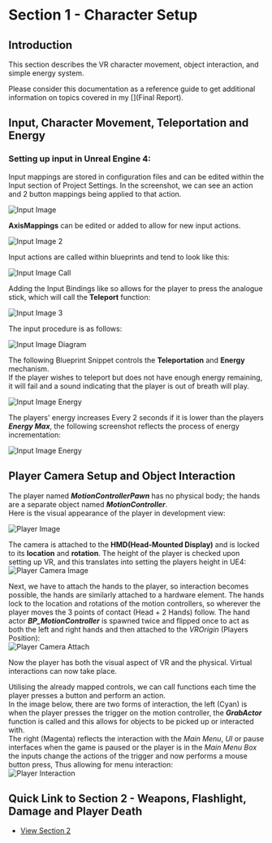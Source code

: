 # **Section 1 - Character Setup**
## **Introduction**
This section describes the VR character movement, object interaction, and simple energy system.  

Please consider this documentation as a reference guide to get additional information on topics covered in my [](Final Report).  
  
## **Input, Character Movement, Teleportation and Energy**
### **Setting up input in Unreal Engine 4:**  

Input mappings are stored in configuration files and can be edited within the Input section of Project Settings. 
In the screenshot, we can see an action and 2 button mappings being applied to that action.  
  
![Input Image](/screenshots/Git-S1-Input.png)  
  
  
**AxisMappings** can be edited or added to allow for new input actions.  
  
![Input Image 2](/screenshots/Git-S1-Input2.png)  
  
  
Input actions are called within blueprints and tend to look like this:  
  
![Input Image Call](/screenshots/Git-S1-InputCall.png)  
  
  
  
Adding the Input Bindings like so allows for the player to press the analogue stick, which will call the **Teleport** function:  
  
![Input Image 3](/screenshots/Git-S1-Input3.png)  
  
The input procedure is as follows:  
  
![Input Image Diagram](/screenshots/Git-S1-InputDiagram.png)  
  
  
The following Blueprint Snippet controls the **Teleportation** and **Energy** mechanism.  
If the player wishes to teleport but does not have enough energy remaining, it will fail and a sound indicating that the player is out of breath will play.  
  
![Input Image Energy](/screenshots/Git-S1-InputBlueprint.png)  
  
  
The players' energy increases Every 2 seconds if it is lower than the players **_Energy Max_**, the following screenshot reflects the process
of energy incrementation:  
  
![Input Image Energy](/screenshots/Git-S1-InputBlueprintEnergy.png)  

  
## **Player Camera Setup and Object Interaction**
The player named **_MotionControllerPawn_** has no physical body; the hands are a separate object named **_MotionController_**.  
Here is the visual appearance of the player in development view:  
  
![Player Image](/screenshots/Git-S1-Player.png)  
  
  
The camera is attached to the **HMD(Head-Mounted Display)** and is locked to its **location** and **rotation**. The height of the player
is checked upon setting up VR, and this translates into setting the players height in UE4:  
![Player Camera Image](/screenshots/Git-S1-PlayerCamera.png)  
  
  
Next, we have to attach the hands to the player, so interaction becomes possible, the hands are similarly attached to a hardware element. 
The hands lock to the location and rotations of the motion controllers, so wherever the player moves the 3 points of contact (Head + 2 Hands) follow.
The hand actor **_BP_MotionController_** is spawned twice and flipped once to act as both the left and right hands and then attached to the _VROrigin_ (Players Position):  
![Player Camera Attach](/screenshots/Git-S1-AttachPlayerCamera.png)  
  
  
Now the player has both the visual aspect of VR and the physical. Virtual interactions can now take place.  
  
Utilising the already mapped controls, we can call functions each time the player presses a button and perform an action.  
In the image below, there are two forms of interaction, the left (Cyan) is when the player presses the trigger on the motion controller, the **_GrabActor_** function is called 
and this allows for objects to be picked up or interacted with.  
The right (Magenta) reflects the interaction with the _Main Menu_, _UI_ or pause interfaces when 
the game is paused or the player is in the _Main Menu Box_ the inputs change the actions of the trigger and now performs a mouse button press, Thus allowing for 
menu interaction:  
![Player Interaction](/screenshots/Git-S1-PlayerInteraction.png)  
  
  

## Quick Link to Section 2 - Weapons, Flashlight, Damage and Player Death  
  
*  [View Section 2](/documentation/Section_2-1.md)


